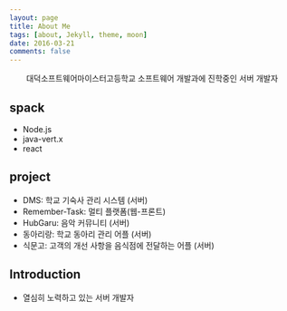 ```yaml
---
layout: page
title: About Me
tags: [about, Jekyll, theme, moon]
date: 2016-03-21
comments: false
---
```

    
<center>대덕소프트웨어마이스터고등학교 소프트웨어 개발과에 진학중인 서버 개발자</center>

## spack
* Node.js
* java-vert.x
* react

## project
* DMS: 학교 기숙사 관리 시스템 (서버)
* Remember-Task: 멀티 플랫폼(웹-프론트)
* HubGaru: 음악 커뮤니티 (서버)
* 동아리랑: 학교 동아리 관리 어플 (서버)
* 식문고: 고객의 개선 사항을 음식점에 전달하는 어플 (서버)

## Introduction
* 열심히 노력하고 있는 서버 개발자
